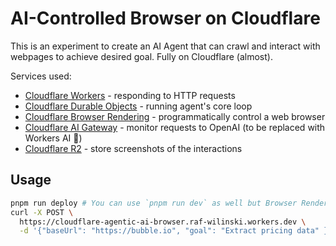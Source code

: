 # AI-Controlled Browser on Cloudflare

This is an experiment to create an AI Agent that can crawl and interact with webpages to achieve desired goal. Fully on Cloudflare (almost).

Services used:

- [Cloudflare Workers](https://developers.cloudflare.com/workers/) - responding to HTTP requests
- [Cloudflare Durable Objects](https://developers.cloudflare.com/durable-objects/) - running agent's core loop
- [Cloudflare Browser Rendering](https://developers.cloudflare.com/browser-rendering/) - programmatically control a web browser
- [Cloudflare AI Gateway](https://developers.cloudflare.com/ai-gateway/) - monitor requests to OpenAI (to be replaced with Workers AI 🤞)
- [Cloudflare R2](https://developers.cloudflare.com/r2/) - store screenshots of the interactions

## Usage

```sh
pnpm run deploy # You can use `pnpm run dev` as well but Browser Rendering does not work locally
curl -X POST \
  https://cloudflare-agentic-ai-browser.raf-wilinski.workers.dev \
  -d '{"baseUrl": "https://bubble.io", "goal": "Extract pricing data" }' # Replace with your Worker URL, base URL and goal
```
